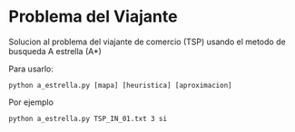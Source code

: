 # Problema del Viajante
Solucion al problema del viajante de comercio (TSP) usando el metodo de busqueda A estrella (A*)

Para usarlo:
```
python a_estrella.py [mapa] [heuristica] [aproximacion]
```
Por ejemplo
```
python a_estrella.py TSP_IN_01.txt 3 si
```
